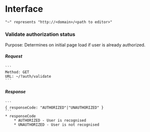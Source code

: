 # Interface

`"~" represents "http://<domain>/<path to editor>"`

### Validate authorization status

Purpose: Determines on initial page load if user is already authorized.

##### Request
	```
	Method: GET
	URL: ~/?auth/validate
	```
##### Response
	```
	{ responseCode: "AUTHORIZED"|"UNAUTHORIZED" }
	```
	* responseCode
		* AUTHORIZED - User is recognised
		* UNAUTHORIZED - User is not recognised
